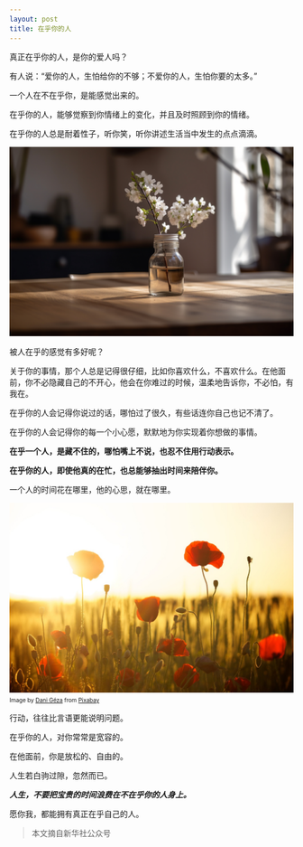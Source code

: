 ```yaml
---
layout: post
title: 在乎你的人
---
```



真正在乎你的人，是你的爱人吗？


有人说：“爱你的人，生怕给你的不够；不爱你的人，生怕你要的太多。”


一个人在不在乎你，是能感觉出来的。


在乎你的人，能够觉察到你情绪上的变化，并且及时照顾到你的情绪。


在乎你的人总是耐着性子，听你笑，听你讲述生活当中发生的点点滴滴。

![](/images/在乎2.jpg)

被人在乎的感觉有多好呢？


关于你的事情，那个人总是记得很仔细，比如你喜欢什么，不喜欢什么。在他面前，你不必隐藏自己的不开心，他会在你难过的时候，温柔地告诉你，不必怕，有我在。


在乎你的人会记得你说过的话，哪怕过了很久，有些话连你自己也记不清了。


在乎你的人会记得你的每一个小心愿，默默地为你实现着你想做的事情。


**在乎一个人，是藏不住的，哪怕嘴上不说，也忍不住用行动表示。**


**在乎你的人，即使他真的在忙，也总能够抽出时间来陪伴你。**


一个人的时间花在哪里，他的心思，就在哪里。

![](/images/在乎.jpg)
<font size=1>Image by <a href="https://pixabay.com/users/danigeza-49249/?utm_source=link-attribution&amp;utm_medium=referral&amp;utm_campaign=image&amp;utm_content=174276">Dani Géza</a> from <a href="https://pixabay.com//?utm_source=link-attribution&amp;utm_medium=referral&amp;utm_campaign=image&amp;utm_content=174276">Pixabay</a></font>


行动，往往比言语更能说明问题。


在乎你的人，对你常常是宽容的。


在他面前，你是放松的、自由的。


人生若白驹过隙，忽然而已。


***人生，不要把宝贵的时间浪费在不在乎你的人身上。***


愿你我，都能拥有真正在乎自己的人。


> 本文摘自新华社公众号



